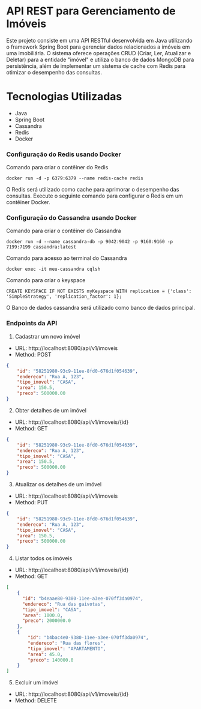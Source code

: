 # API REST para Gerenciamento de Imóveis

Este projeto consiste em uma API RESTful desenvolvida em Java utilizando o framework Spring Boot para gerenciar dados relacionados a imóveis em uma imobiliária. O sistema oferece operações CRUD (Criar, Ler, Atualizar e Deletar) para a entidade "imóvel" e utiliza o banco de dados MongoDB para persistência, além de implementar um sistema de cache com Redis para otimizar o desempenho das consultas.

# Tecnologias Utilizadas
- Java
- Spring Boot
- Cassandra
- Redis
- Docker

### Configuração do Redis usando Docker
Comando para criar o contêiner do Redis
```
docker run -d -p 6379:6379 --name redis-cache redis
```
O Redis será utilizado como cache para aprimorar o desempenho das consultas. Execute o seguinte comando para configurar o Redis em um contêiner Docker.

### Configuração do Cassandra usando Docker
Comando para criar o contêiner do Cassandra
```
docker run -d --name cassandra-db -p 9042:9042 -p 9160:9160 -p 7199:7199 cassandra:latest
```
Comando para acesso ao terminal do Cassandra
```
docker exec -it meu-cassandra cqlsh
```
Comando para criar o keyspace
```
CREATE KEYSPACE IF NOT EXISTS myKeyspace WITH replication = {'class': 'SimpleStrategy', 'replication_factor': 1};
```

O Banco de dados cassandra será utilizado como banco de dados principal.
### Endpoints da API
1. Cadastrar um novo imóvel
- URL: http://localhost:8080/api/v1/imoveis
- Method: POST
```json
{
    "id": "58251980-93c9-11ee-8fd0-676d1f054639",
    "endereco": "Rua A, 123",
    "tipo_imovel": "CASA",
    "area": 150.5,
    "preco": 500000.00
}
```
2. Obter detalhes de um imóvel
- URL: http://localhost:8080/api/v1/imoveis/{id}
- Method: GET
```json
{
    "id": "58251980-93c9-11ee-8fd0-676d1f054639",
    "endereco": "Rua A, 123",
    "tipo_imovel": "CASA",
    "area": 150.5,
    "preco": 500000.00
}
```
3. Atualizar os detalhes de um imóvel
- URL: http://localhost:8080/api/v1/imoveis
- Method: PUT
```json
{
    "id": "58251980-93c9-11ee-8fd0-676d1f054639",
    "endereco": "Rua A, 123",
    "tipo_imovel": "CASA",
    "area": 150.5,
    "preco": 500000.00
}
```
4. Listar todos os imóveis
- URL: http://localhost:8080/api/v1/imoveis/{id}
- Method: GET
```json
[
	{
      "id": "b4eaae80-9380-11ee-a3ee-070ff3da0974",
      "endereco": "Rua das gaivotas",
      "tipo_imovel": "CASA",
      "area": 1000.0,
      "preco": 2000000.0
    },
    {
        "id": "b4bac4e0-9380-11ee-a3ee-070ff3da0974",
        "endereco": "Rua das flores",
        "tipo_imovel": "APARTAMENTO",
        "area": 45.0,
        "preco": 140000.0
    }
]
```
5. Excluir um imóvel
- URL: http://localhost:8080/api/v1/imoveis/{id}
- Method: DELETE